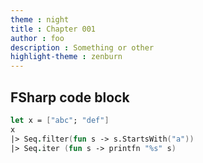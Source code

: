 ```yaml
---
theme : night
title : Chapter 001
author : foo
description : Something or other
highlight-theme : zenburn
---
```


## FSharp code block

```fs
let x = ["abc"; "def"]
x 
|> Seq.filter(fun s -> s.StartsWith("a")) 
|> Seq.iter (fun s -> printfn "%s" s)
```
